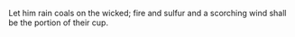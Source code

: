 Let him rain coals on the wicked; fire and sulfur and a scorching wind shall be the portion of their cup.
